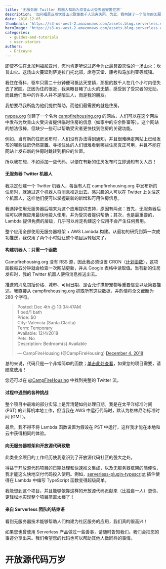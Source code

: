 ```yaml
---
title: '无服务器 Twitter 机器人帮助为坎普山火受灾者安置住房'
description: '加利福尼亚州坎普山火致使数千人流离失所，为此，我构建了一个简单的无服务器 Twitter 机器人来帮助将受灾者安置在临时住房！'
date: 2018-12-05
thumbnail: 'https://s3-us-west-2.amazonaws.com/assets.blog.serverless.com/camp-fire/camp-fire-housing-thumb.jpg'
heroImage: 'https://s3-us-west-2.amazonaws.com/assets.blog.serverless.com/camp-fire/camp-fire-housing.jpg'
categories:
  - guides-and-tutorials
  - user-stories
authors:
  - EricWyne
---
```


即使不住在北加利福尼亚州，您也肯定听说过迄今为止最具毁灭性的一场山火：坎普山火。这场山火蔓延到萨克拉门托北部，席卷天堂、康考和马加利亚等城镇。

我住在奇科，驱车只需二十分钟便可抵达天堂镇，那里的数千人在几个小时内便失去了家园。正因为住的很近，我亲眼目睹了山火的无情，感受到了受灾者的无助。而且他们当中的许多人并不是陌生人，而是我的朋友。

我想要尽我所能为他们提供帮助，而他们最需要的就是住房。

[nvpoa.org](https://www.nvpoa.org/) 创建了一个名为 [campfirehousing.org](https://www.campfirehousing.org/) 的网站，人们可以在这个网站中发布为坎普山火受灾者提供临时住房的信息（如家中的空余卧室等）。这个网站的想法很棒，但缺少一些可以帮助受灾者更快找到住房的关键功能。

例如，当有新的住房发布时，人们没有办法得到通知，并且很难确定网站上已经发布的哪些住房仍然空置。寻找住处的人们很难看到哪些住房真正可用，并且不能在网站上发布新的住房时跳转到相应的位置。

所以我在想，不如添加一些代码，以便在有新的住房发布时立即通知有关人员！

#### 无服务器 Twitter 机器人

我决定创建一个 Twitter 机器人，每当有人在 campfirehousing.org 中发布新的住房时，就通过这个机器人将消息推送出去。感兴趣的人可以在 Twitter 上关注这个机器人，这样他们便可以掌握最新的新增和可用住房信息。

我选择使用无服务器后端来为这个应用提供支持，原因有两点：首先，无服务器后端可以确保应用最快地投入使用，并为受灾者提供帮助；其次，也是最重要的，Lambda 提供免费的层级，几乎可以肯定构建这个应用不会产生任何费用。

整个应用全部使用无服务器框架 + AWS Lambda 构建。从最初的研究到第一次成功推送，我仅用了两个小时就让整个项目运转起来了。

#### 构建机器人：只需一个函数

Campfirehousing.org 没有 RSS 源，因此我必须设置 CRON（[计划函数](https://serverless.com/framework/docs/providers/aws/events/schedule/)），这项函数每五分钟就会检查一次网站更新，并从 Google 表格中读取值。当有新的住房发布时，我的 Twitter 机器人便将消息推送出去。

推送的消息包括价格、城市、可用日期、是否允许携带宠物等重要信息以及简要描述。我直接从 campfirehousing.org 抓取所有这些数据，并酌情将全文截断为 280 个字符。

<blockquote class="twitter-tweet" data-lang="en"><p lang="en" dir="ltr">Posted: Dec 4th @ 10:34:47AM<br>1 bed/1 bath<br>Price: $0<br>City: Valencia (Santa Clarita)<br>Term: Temporary<br>Available: 12/4/2018<br>Pets: No<br>Description: Bedroom(s) Available</p>— CampFireHousing (@CampFireHousing) <a href="https://twitter.com/CampFireHousing/status/1070024789736095744?ref_src=twsrc%5Etfw">December 4, 2018</a></blockquote>
<script async src="https://platform.twitter.com/widgets.js" charset="utf-8"></script>

总的来说，代码只是一个非常简单的函数；[单击此处查看](https://gist.github.com/ecwyne/0438408804cd6e1023ba381c4cb5efc9)，如果您的项目需要，请随意使用！

您还可以在 [@CampFireHousing](https://twitter.com/CampFireHousing) 中找到完整的 Twitter 流。

#### 过程中遇到的各种挑战

整个项目中最难的部分实际上是弄清楚如何处理日期。我是在太平洋标准时间 (PST) 的计算机本地工作，但当我在 AWS 中运行代码时，默认为格林尼治标准时间 (GMT)。

最后，我不得不将 Lambda 函数设置为假设在 PST 中运行，这样我才能在本地和云中获得相同的体验。

#### 向无服务器框架和开放源代码致敬

此类业余项目的工作经历使我意识到了开放源代码社区的强大之处。

得益于开放源代码项目的日期处理和快速推文集成，以及无服务器框架的简便性，我才能这么快地交付代码投入使用。例如，[serverless-plugin-typescript](https://github.com/prisma/serverless-plugin-typescript) 插件使得在 Lambda 中编写 TypeScript 函数变得超级简单。

我能想到这个项目，并且能够依靠这样的开放源代码贡献来（比独自一人）更快、更轻松地实现整个项目简直太棒了！

#### 来自 Serverless 团队的结束语

看到无服务器技术能够帮助人们构建为社区服务的应用，我们真的很高兴！

如果您也曾使用 Serverless 产品做过一些善事，请随时告知我们，我们会把您的事迹分享出来。我们希望您的代码也可以帮助其他人做同样的事情。

# 开放源代码万岁
